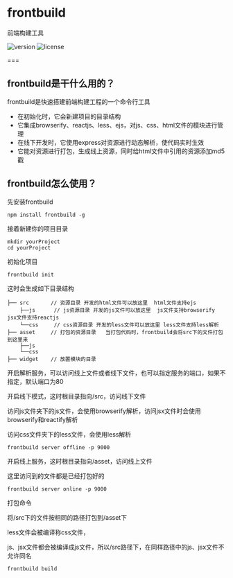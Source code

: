 # frontbuild
前端构建工具

  ![version](https://img.shields.io/github/release/qubyte/rubidium.svg)  ![license](https://img.shields.io/cocoapods/l/AFNetworking.svg) 

===

## frontbuild是干什么用的？
frontbuild是快速搭建前端构建工程的一个命令行工具
* 在初始化时，它会新建项目的目录结构
* 它集成browserify、reactjs、less、ejs，对js、css、html文件的模块进行管理
* 在线下开发时，它使用express对资源进行动态解析，使代码实时生效
* 它能对资源进行打包，生成线上资源，同时给html文件中引用的资源添加md5戳


## frontbuild怎么使用？
先安装frontbuild
```
npm install frontbuild -g
```
接着新建你的项目目录
```
mkdir yourProject
cd yourProject
```
初始化项目
```
frontbuild init
```

这时会生成如下目录结构
```
├── src       // 资源目录 开发的html文件可以放这里  html文件支持ejs
    ├──js      // js资源目录 开发的js文件可以放这里  js文件支持browserify jsx文件支持reactjs
    └──css     // css资源目录 开发的less文件可以放这里 less文件支持less解析
├── asset     // 打包的资源目录   当打包代码时，frontbuild会将src下的文件打包到这里来
    ├──js      
    └──css
├── widget    // 放置模块的目录
```

开启解析服务，可以访问线上文件或者线下文件，也可以指定服务的端口，如果不指定，默认端口为80

开启线下模式，这时根目录指向/src，访问线下文件

访问js文件夹下的js文件，会使用browserify解析，访问jsx文件时会使用browserify和reactify解析

访问css文件夹下的less文件，会使用less解析

```
frontbuild server offline -p 9000
```
开启线上服务，这时根目录指向/asset，访问线上文件

这里访问到的文件都是已经打包好的

```
frontbuild server online -p 9000
```

打包命令

将/src下的文件按相同的路径打包到/asset下

less文件会被编译称css文件，

js、jsx文件都会被编译成js文件，所以/src路径下，在同样路径中的js、jsx文件不允许同名

```
frontbuild build
```


